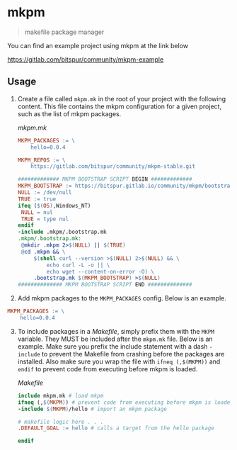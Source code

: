# mkpm

> makefile package manager

You can find an example project using mkpm at the link below

https://gitlab.com/bitspur/community/mkpm-example

## Usage

1. Create a file called `mkpm.mk` in the root of your project
   with the following content. This file contains the mkpm
   configuration for a given project, such as the list of
   mkpm packages.

   _mkpm.mk_

   ```makefile
   MKPM_PACKAGES := \
       hello=0.0.4

   MKPM_REPOS := \
       https://gitlab.com/bitspur/community/mkpm-stable.git

   ############# MKPM BOOTSTRAP SCRIPT BEGIN #############
   MKPM_BOOTSTRAP := https://bitspur.gitlab.io/community/mkpm/bootstrap.mk
   NULL := /dev/null
   TRUE := true
   ifeq ($(OS),Windows_NT)
   	NULL = nul
   	TRUE = type nul
   endif
   -include .mkpm/.bootstrap.mk
   .mkpm/.bootstrap.mk:
   	@mkdir .mkpm 2>$(NULL) || $(TRUE)
   	@cd .mkpm && \
   		$(shell curl --version >$(NULL) 2>$(NULL) && \
   			echo curl -L -o || \
   			echo wget --content-on-error -O) \
   		.bootstrap.mk $(MKPM_BOOTSTRAP) >$(NULL)
   ############## MKPM BOOTSTRAP SCRIPT END ##############
   ```

2. Add mkpm packages to the `MKPM_PACKAGES` config. Below is an example.

```makefile
MKPM_PACKAGES := \
    hello=0.0.4
```

3. To include packages in a _Makefile_, simply prefix them with the `MKPM`
   variable. They MUST be included after the `mkpm.mk` file. Below is an
   example. Make sure you prefix the include statement with a dash `-include`
   to prevent the Makefile from crashing before the packages are installed.
   Also make sure you wrap the file with `ifneq (,$(MKPM))` and `endif` to
   prevent code from executing before mkpm is loaded.

   _Makefile_

   ```makefile
   include mkpm.mk # load mkpm
   ifneq (,$(MKPM)) # prevent code from executing before mkpm is loaded
   -include $(MKPM)/hello # import an mkpm package

   # makefile logic here . . .
   .DEFAULT_GOAL := hello # calls a target from the hello package

   endif
   ```
